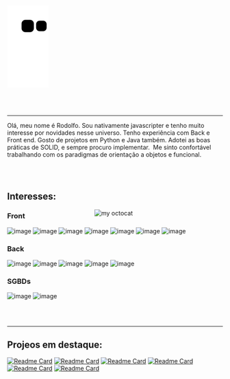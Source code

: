 ![Snake animation](https://github.com/Jr3564/Jr3564/blob/output/github-contribution-grid-snake.svg)

<br></br>

---

<p>
Olá,
meu nome é Rodolfo.
Sou nativamente javascripter e tenho muito interesse por novidades nesse universo.
Tenho experiência com Back e Front end. Gosto de projetos em Python e Java também.
Adotei as boas práticas de SOLID, e sempre procuro implementar. 
Me sinto confortável trabalhando com os paradigmas de orientação a objetos e funcional.
</p>

<br></br>

## Interesses:

<img align="right" alt="my octocat" width="300px" src="https://octocat-generator-assets.githubusercontent.com/my-octocat-1628789214809.png?raw=true" />

### Front
![image](https://img.shields.io/badge/HTML5-E34F26?style=for-the-badge&logo=html5&logoColor=white)
![image](https://img.shields.io/badge/CSS3-1572B6?style=for-the-badge&logo=css3&logoColor=white)
![image](https://img.shields.io/badge/JavaScript-323330?style=for-the-badge&logo=javascript&logoColor=F7DF1E)
![image](https://img.shields.io/badge/React-20232A?style=for-the-badge&logo=react&logoColor=61DAFB)
![image](https://img.shields.io/badge/TypeScript-007ACC?style=for-the-badge&logo=typescript&logoColor=white)
![image](https://img.shields.io/badge/Jest-C21325?style=for-the-badge&logo=jest&logoColor=white)
![image](https://img.shields.io/badge/Redux-593D88?style=for-the-badge&logo=redux&logoColor=white)

### Back
![image](https://img.shields.io/badge/Node.js-339933?style=for-the-badge&logo=nodedotjs&logoColor=white)
![image](https://img.shields.io/badge/Express.js-000000?style=for-the-badge&logo=express&logoColor=white)
![image](https://img.shields.io/badge/Python-FFD43B?style=for-the-badge&logo=python&logoColor=darkgreen)
![image](https://img.shields.io/badge/Java-ED8B00?style=for-the-badge&logo=java&logoColor=white)
![image](https://img.shields.io/badge/Spring_Boot-F2F4F9?style=for-the-badge&logo=spring-boot)

### SGBDs
![image](https://img.shields.io/badge/MongoDB-4EA94B?style=for-the-badge&logo=mongodb&logoColor=white)
![image](https://img.shields.io/badge/MySQL-00000F?style=for-the-badge&logo=mysql&logoColor=white)

<br></br>

---


## Projeos em destaque:

[![Readme Card](https://github-readme-stats.vercel.app/api/pin/?username=jr3564&repo=Pipeline_de_Dados&theme=dark&hide_border=true)](https://github.com/Jr3564/Pipeline_de_Dados)
[![Readme Card](https://github-readme-stats.vercel.app/api/pin/?username=jr3564&repo=Crawler-tech-news&theme=dark&hide_border=true)](https://github.com/Jr3564/Crawler-tech-news)
[![Readme Card](https://github-readme-stats.vercel.app/api/pin/?username=jr3564&repo=NLW6-valoriza&theme=dark&hide_border=true)](https://github.com/Jr3564/NLW6-valoriza)
[![Readme Card](https://github-readme-stats.vercel.app/api/pin/?username=jr3564&repo=API-central-de-erros-front&theme=dark&hide_border=true)](https://github.com/Jr3564/API-central-de-erros-front)
[![Readme Card](https://github-readme-stats.vercel.app/api/pin/?username=jr3564&repo=BlogsApi&theme=dark&hide_border=true)](https://github.com/Jr3564/BlogsApi)
[![Readme Card](https://github-readme-stats.vercel.app/api/pin/?username=jr3564&repo=Dump-normaliza-o-filtros-Spotify&theme=dark&hide_border=true)](https://github.com/Jr3564/Dump-normaliza-o-filtros-Spotify)

<!--
**Jr3564/Jr3564** is a ✨ _special_ ✨ repository because its `README.md` (this file) appears on your GitHub profile.

Here are some ideas to get you started:

- 🔭 I’m currently working on ...
- 🌱 I’m currently learning ...
- 👯 I’m looking to collaborate on ...
- 🤔 I’m looking for help with ...
- 💬 Ask me about ...
- 📫 How to reach me: ...
- 😄 Pronouns: ...
- ⚡ Fun fact: ...
-->
